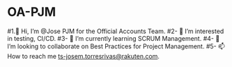 # OA-PJM  
#1.👋 Hi, I’m @Jose PJM for the Official Accounts Team. 
#2- 👀 I’m interested in testing, CI/CD. 
#3- 🌱 I’m currently learning SCRUM Management. 
#4- 💞️ I’m looking to collaborate on Best Practices for Project Management. 
#5- 📫 How to reach me ts-josem.torresrivas@rakuten.com. 
